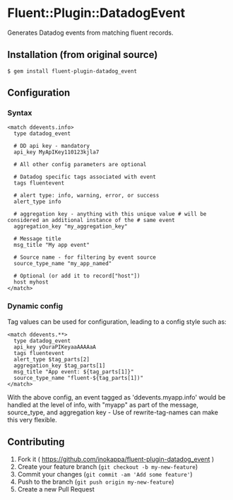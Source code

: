 # Fluent::Plugin::DatadogEvent

Generates Datadog events from matching fluent records.

## Installation (from original source)

```
$ gem install fluent-plugin-datadog_event
```

## Configuration

### Syntax

```
<match ddevents.info>
  type datadog_event

  # DD api key - mandatory
  api_key MyApIKey110123kjla7

  # All other config parameters are optional

  # Datadog specific tags associated with event
  tags fluentevent

  # alert type: info, warning, error, or success
  alert_type info

  # aggregation key - anything with this unique value # will be considered an additional instance of the # same event
  aggregation_key "my_aggregation_key"

  # Message title
  msg_title "My app event"

  # Source name - for filtering by event source
  source_type_name "my_app_named"

  # Optional (or add it to record["host"])
  host myhost
</match>
```

### Dynamic config

Tag values can be used for configuration, leading to a config style such as:

```
<match ddevents.**>
  type datadog_event
  api_key yOuraPIKeyaaAAAAaA
  tags fluentevent
  alert_type $tag_parts[2]
  aggregation_key $tag_parts[1]
  msg_title "App event: ${tag_parts[1]}"
  source_type_name "fluent-${tag_parts[1])"
</match>
```

With the above config, an event tagged as 'ddevents.myapp.info' would be handled at the level of info, with "myapp" as part of the message, source_type, and aggregation key - Use of rewrite-tag-names can make this very flexible.


## Contributing

1. Fork it ( https://github.com/inokappa/fluent-plugin-datadog_event )
2. Create your feature branch (`git checkout -b my-new-feature`)
3. Commit your changes (`git commit -am 'Add some feature'`)
4. Push to the branch (`git push origin my-new-feature`)
5. Create a new Pull Request
